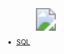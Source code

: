 
<p>
<a href="https://www.hackerrank.com/">
  <svg width="166" height="46">
    <image xLink:href="https://hrcdn.net/hackerrank/assets/brand/wordmark_sm-09bbe8f2de9af754be97250046007ced.svg" src="https://hrcdn.net/hackerrank/assets/brand/wordmark_sm-18235847eda14ef53e4035505831eeb7.png" width="166" height="46" </image>
  </svg>
</a> 
</p>

  
* [SQL](#sql)
